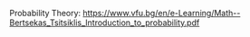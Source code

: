 Probability Theory: https://www.vfu.bg/en/e-Learning/Math--Bertsekas_Tsitsiklis_Introduction_to_probability.pdf


